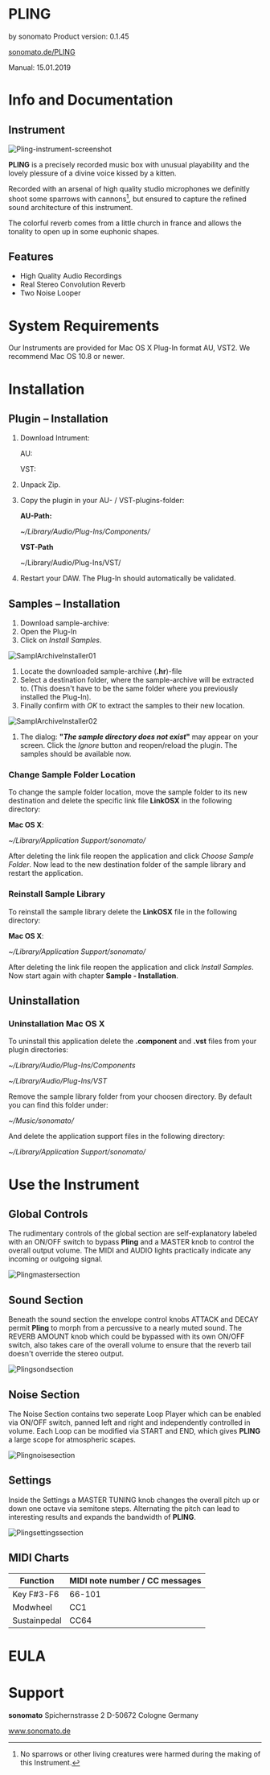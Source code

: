 # PLING

by sonomato
Product version:  0.1.45

[sonomato.de/PLING](https://sonomato.de/pling)

Manual: 15.01.2019



# Info and Documentation



## Instrument



![Pling-instrument-screenshot](/Users/Moses/Desktop/BU%20Manual%2015012019%20lo%CC%88schen%20am%20ende%20des%20tages/Peter/sonomato-pling-manual-private/Manual_Screenshots/Pling-instrument-screenshot.png)



**PLING** is a precisely recorded music box with unusual playability and the lovely plessure of a divine voice kissed by a kitten.

Recorded with an arsenal of high quality studio microphones we definitly shoot some sparrows with cannons[^1], but ensured to capture the refined sound architecture of this instrument.

The colorful reverb comes from a little church in france and allows the tonality to open up in some euphonic shapes.



## Features

- High Quality Audio Recordings
- Real Stereo Convolution Reverb
- Two Noise Looper

# System Requirements

Our Instruments are provided for Mac OS X Plug-In format AU, VST2. We recommend Mac OS 10.8 or newer.



# Installation

## Plugin – Installation



1. Download Intrument:

   AU:

   VST:

2. Unpack Zip.

3. Copy the plugin in your AU- / VST-plugins-folder:



   **AU-Path:**

   *~/Library/Audio/Plug-Ins/Components/*

   **VST-Path**

   ~/Library/Audio/Plug-Ins/VST/



4. Restart your DAW. The Plug-In should automatically be validated.

## Samples – Installation



1. Download sample-archive:
2. Open the Plug-In 
3. Click on *Install Samples*.

![SamplArchiveInstaller01](/Users/Moses/Desktop/BU%20Manual%2015012019%20lo%CC%88schen%20am%20ende%20des%20tages/Peter/sonomato-pling-manual-private/Manual_Screenshots/SamplArchiveInstaller01.png)

1. Locate the downloaded sample-archive (**.hr**)-file
2. Select a destination folder, where the sample-archive will be extracted to. (This doesn't have to be the same folder where you previously installed the Plug-In).
3. Finally confirm with *OK* to extract the samples to their new location.

![SamplArchiveInstaller02](/Users/Moses/Desktop/BU%20Manual%2015012019%20lo%CC%88schen%20am%20ende%20des%20tages/Peter/sonomato-pling-manual-private/Manual_Screenshots/SamplArchiveInstaller02.png)



1. The dialog: **"*The sample directory does not exist*"** may appear on your screen. Click the *Ignore* button and reopen/reload the plugin. The samples should be available now. 



### Change Sample Folder Location

To change the sample folder location, move the sample folder to its new destination and delete the specific link file **LinkOSX** in the following directory: 

**Mac OS X**:

*~/Library/Application Support/sonomato/* 



After deleting the link file reopen the application and click *Choose Sample Folder*. Now lead to the new destination folder of the sample library and restart the application.



### Reinstall Sample Library

To reinstall the sample library delete the **LinkOSX** file in the following directory: 

**Mac OS X**:

*~/Library/Application Support/sonomato/* 



After deleting the link file reopen the application and click *Install Samples*. Now start again with chapter **Sample - Installation**. 



## Uninstallation

### Uninstallation Mac OS X

To uninstall this application delete the **.component** and **.vst** files from your plugin directories: 

*~/Library/Audio/Plug-Ins/Components*

*~/Library/Audio/Plug-Ins/VST*

Remove the sample library folder from your choosen directory. By default you can find this folder under:

*~/Music/sonomato/*

And delete the application support files in the following directory:

*~/Library/Application Support/sonomato/* 



# Use the Instrument

## Global Controls

The rudimentary controls of the global section are self-explanatory labeled with an ON/OFF switch to bypass **Pling** and a MASTER knob to control the overall output volume. The MIDI and AUDIO lights practically indicate any incoming or outgoing signal.

![Plingmastersection](/Users/Moses/Desktop/BU%20Manual%2015012019%20lo%CC%88schen%20am%20ende%20des%20tages/Peter/sonomato-pling-manual-private/Manual_Screenshots/Plingmastersection.png)

## Sound Section

Beneath the sound section the envelope control knobs ATTACK and DECAY permit **Pling** to morph from a percussive to a nearly muted sound. The REVERB AMOUNT knob which could be bypassed with its own ON/OFF switch, also takes care of the overall volume to ensure that the reverb tail doesn't override the stereo output. 

![Plingsondsection](/Users/Moses/Desktop/BU%20Manual%2015012019%20lo%CC%88schen%20am%20ende%20des%20tages/Peter/sonomato-pling-manual-private/Manual_Screenshots/Plingsondsection.png)

## Noise Section

The Noise Section contains two seperate Loop Player which can be enabled via ON/OFF switch, panned left and right and independently controlled in volume. Each Loop can be modified via START and END, which gives **PLING** a large scope for atmospheric scapes.

![Plingnoisesection](/Users/Moses/Desktop/BU%20Manual%2015012019%20lo%CC%88schen%20am%20ende%20des%20tages/Peter/sonomato-pling-manual-private/Manual_Screenshots/Plingnoisesection.png)

## Settings

Inside the Settings a MASTER TUNING knob changes the overall pitch up or down one octave via semitone steps. Alternating the pitch can lead to interesting results and expands the bandwidth of **PLING**.

![Plingsettingssection](/Users/Moses/Desktop/BU%20Manual%2015012019%20lo%CC%88schen%20am%20ende%20des%20tages/Peter/sonomato-pling-manual-private/Manual_Screenshots/Plingsettingssection.png)



## MIDI Charts

| Function     | MIDI note number / CC messages |
| ------------ | ------------------------------ |
| Key F#3-F6   | 66-101                         |
| Modwheel     | CC1                            |
| Sustainpedal | CC64                           |



# EULA

[^1]: No sparrows or other living creatures were harmed during the making of this Instrument.

# Support



**sonomato**
Spichernstrasse 2
D-50672 Cologne
Germany

www.sonomato.de

